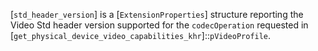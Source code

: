 [`std_header_version`] is a [`ExtensionProperties`] structure
reporting the Video Std header version supported for the
`codecOperation` requested in
[`get_physical_device_video_capabilities_khr`]::`pVideoProfile`.